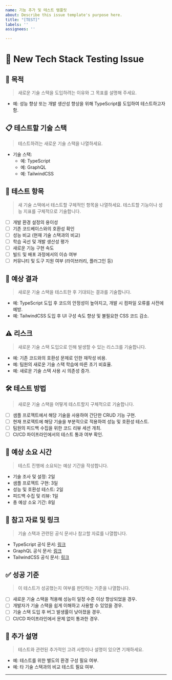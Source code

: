```yaml
---
name: 기능 추가 및 테스트 템플릿
about: Describe this issue template's purpose here.
title: "[TEST]"
labels: ''
assignees: ''

---
```


# 🔬 New Tech Stack Testing Issue

## 🎯 목적
> 새로운 기술 스택을 도입하려는 이유와 그 목표를 설명해 주세요.

- 예: 성능 향상 또는 개발 생산성 향상을 위해 TypeScript를 도입하여 테스트하고자 함.

## 📋 테스트할 기술 스택
> 테스트하려는 새로운 기술 스택을 나열하세요.

- 기술 스택: 
  - 예: TypeScript
  - 예: GraphQL
  - 예: TailwindCSS

## 🧪 테스트 항목
> 새 기술 스택에서 테스트할 구체적인 항목을 나열하세요. 테스트할 기능이나 성능 지표를 구체적으로 기술합니다.

- [ ] 개발 환경 설정의 용이성
- [ ] 기존 코드베이스와의 호환성 확인
- [ ] 성능 비교 (현재 기술 스택과의 비교)
- [ ] 학습 곡선 및 개발 생산성 평가
- [ ] 새로운 기능 구현 속도
- [ ] 빌드 및 배포 과정에서의 이슈 여부
- [ ] 커뮤니티 및 도구 지원 여부 (라이브러리, 플러그인 등)

## 🚀 예상 결과
> 새로운 기술 스택을 테스트한 후 기대되는 결과를 기술합니다.

- 예: TypeScript 도입 후 코드의 안정성이 높아지고, 개발 시 컴파일 오류를 사전에 예방.
- 예: TailwindCSS 도입 후 UI 구성 속도 향상 및 불필요한 CSS 코드 감소.

## ⚠️ 리스크
> 새로운 기술 스택 도입으로 인해 발생할 수 있는 리스크를 기술합니다.

- 예: 기존 코드와의 호환성 문제로 인한 재작성 비용.
- 예: 팀원의 새로운 기술 스택 학습에 따른 초기 비효율.
- 예: 새로운 기술 스택 사용 시 의존성 증가.

## 🛠 테스트 방법
> 새로운 기술 스택을 어떻게 테스트할지 구체적으로 기술합니다.

- [ ] 샘플 프로젝트에서 해당 기술을 사용하여 간단한 CRUD 기능 구현.
- [ ] 현재 프로젝트에 해당 기술을 부분적으로 적용하여 성능 및 호환성 테스트.
- [ ] 팀원의 피드백 수집을 위한 코드 리뷰 세션 개최.
- [ ] CI/CD 파이프라인에서의 테스트 통과 여부 확인.

## 📅 예상 소요 시간
> 테스트 진행에 소요되는 예상 기간을 작성합니다.

- 기술 조사 및 설정: 2일
- 샘플 프로젝트 구현: 3일
- 성능 및 호환성 테스트: 2일
- 피드백 수집 및 리뷰: 1일
- 총 예상 소요 기간: 8일

## 📄 참고 자료 및 링크
> 기술 스택과 관련된 공식 문서나 참고할 자료를 나열합니다.

- TypeScript 공식 문서: [링크](https://www.typescriptlang.org/)
- GraphQL 공식 문서: [링크](https://graphql.org/)
- TailwindCSS 공식 문서: [링크](https://tailwindcss.com/)

## ✅ 성공 기준
> 이 테스트가 성공했는지 여부를 판단하는 기준을 나열합니다.

- [ ] 새로운 기술 스택을 적용해 성능이 일정 수준 이상 향상되었을 경우.
- [ ] 개발자가 기술 스택을 쉽게 이해하고 사용할 수 있었을 경우.
- [ ] 기술 스택 도입 후 버그 발생률이 낮아졌을 경우.
- [ ] CI/CD 파이프라인에서 문제 없이 통과한 경우.

## 🧩 추가 설명
> 테스트와 관련된 추가적인 고려 사항이나 설명이 있으면 기재하세요.

- 예: 테스트를 위한 별도의 환경 구성 필요 여부.
- 예: 타 기술 스택과의 비교 테스트 필요 여부.

---
